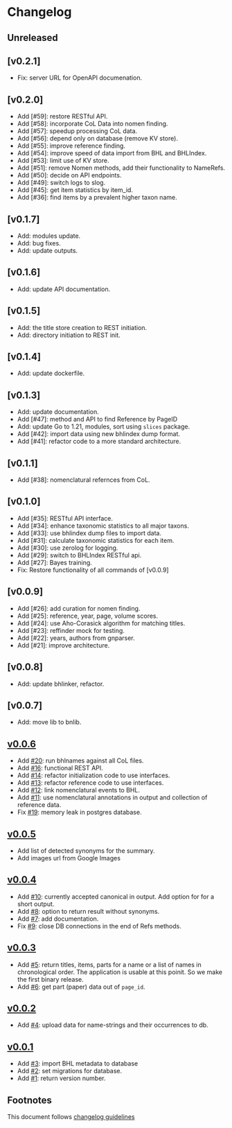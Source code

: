 # Changelog

## Unreleased

## [v0.2.1]

- Fix: server URL for OpenAPI documenation.

## [v0.2.0]

- Add [#59]: restore RESTful API.
- Add [#58]: incorporate CoL Data into nomen finding.
- Add [#57]: speedup processing CoL data.
- Add [#56]: depend only on database (remove KV store).
- Add [#55]: improve reference finding.
- Add [#54]: improve speed of data import from BHL and BHLIndex.
- Add [#53]: limit use of KV store.
- Add [#51]: remove Nomen methods, add their functionality to NameRefs.
- Add [#50]: decide on API endpoints.
- Add [#49]: switch logs to slog.
- Add [#45]: get item statistics by item_id.
- Add [#36]: find items by a prevalent higher taxon name.

## [v0.1.7]

- Add: modules update.
- Add: bug fixes.
- Add: update outputs.

## [v0.1.6]

- Add: update API documentation.

## [v0.1.5]

- Add: the title store creation to REST initiation.
- Add: directory initiation to REST init.

## [v0.1.4]

- Add: update dockerfile.

## [v0.1.3]

- Add: update documentation.
- Add [#47]: method and API to find Reference by PageID
- Add: update Go to 1.21, modules, sort using `slices` package.
- Add [#42]: import data using new bhlindex dump format.
- Add [#41]: refactor code to a more standard architecture.

## [v0.1.1]

- Add [#38]: nomenclatural refernces from CoL.

## [v0.1.0]

- Add [#35]: RESTful API interface.
- Add [#34]: enhance taxonomic statistics to all major taxons.
- Add [#33]: use bhlindex dump files to import data.
- Add [#31]: calculate taxonomic statistics for each item.
- Add [#30]: use zerolog for logging.
- Add [#29]: switch to BHLIndex RESTful api.
- Add [#27]: Bayes training.
- Fix: Restore functionality of all commands of [v0.0.9]

## [v0.0.9]

- Add [#26]: add curation for nomen finding.
- Add [#25]: reference, year, page, volume scores.
- Add [#24]: use Aho-Corasick algorithm for matching titles.
- Add [#23]: reffinder mock for testing.
- Add [#22]: years, authors from gnparser.
- Add [#21]: improve architecture.

## [v0.0.8]

- Add: update bhlinker, refactor.

## [v0.0.7]

- Add: move lib to bnlib.

## [v0.0.6]

- Add [#20]: run bhlnames against all CoL files.
- Add [#16]: functional REST API.
- Add [#14]: refactor initialization code to use interfaces.
- Add [#13]: refactor reference code to use interfaces.
- Add [#12]: link nomenclatural events to BHL.
- Add [#11]: use nomenclatural annotations in output and collection of reference
  data.
- Fix [#19]: memory leak in postgres database.

## [v0.0.5]

- Add list of detected synonyms for the summary.
- Add images url from Google Images

## [v0.0.4]

- Add [#10]: currently accepted canonical in output. Add option for
  for a short output.
- Add [#8]: option to return result without synonyms.
- Add [#7]: add documentation.
- Fix [#9]: close DB connections in the end of Refs methods.

## [v0.0.3]

- Add [#5]: return titles, items, parts for a name or a list of names
  in chronological order.
  The application is usable at this poinit. So we make
  the first binary release.
- Add [#6]: get part (paper) data out of `page_id`.

## [v0.0.2]

- Add [#4]: upload data for name-strings and their occurrences to db.

## [v0.0.1]

- Add [#3]: import BHL metadata to database
- Add [#2]: set migrations for database.
- Add [#1]: return version number.

## Footnotes

This document follows [changelog guidelines]

[v0.0.6]: https://github.com/gnames/bhlnames/compare/v0.0.5...v0.0.6
[v0.0.5]: https://github.com/gnames/bhlnames/compare/v0.0.4...v0.0.5
[v0.0.4]: https://github.com/gnames/bhlnames/compare/v0.0.3...v0.0.4
[v0.0.3]: https://github.com/gnames/bhlnames/compare/v0.0.2...v0.0.3
[v0.0.2]: https://github.com/gnames/bhlnames/compare/v0.0.1...v0.0.2
[v0.0.1]: https://github.com/gnames/bhlnames/compare/v0.0.0...v0.0.1
[#20]: https://github.com/gnames/bhlnames/issues/20
[#19]: https://github.com/gnames/bhlnames/issues/19
[#18]: https://github.com/gnames/bhlnames/issues/18
[#17]: https://github.com/gnames/bhlnames/issues/17
[#16]: https://github.com/gnames/bhlnames/issues/16
[#15]: https://github.com/gnames/bhlnames/issues/15
[#14]: https://github.com/gnames/bhlnames/issues/14
[#13]: https://github.com/gnames/bhlnames/issues/13
[#12]: https://github.com/gnames/bhlnames/issues/12
[#11]: https://github.com/gnames/bhlnames/issues/11
[#10]: https://github.com/gnames/bhlnames/issues/10
[#9]: https://github.com/gnames/bhlnames/issues/9
[#8]: https://github.com/gnames/bhlnames/issues/8
[#7]: https://github.com/gnames/bhlnames/issues/7
[#6]: https://github.com/gnames/bhlnames/issues/6
[#5]: https://github.com/gnames/bhlnames/issues/5
[#4]: https://github.com/gnames/bhlnames/issues/4
[#3]: https://github.com/gnames/bhlnames/issues/3
[#2]: https://github.com/gnames/bhlnames/issues/2
[#1]: https://github.com/gnames/bhlnames/issues/1
[changelog guidelines]: https://github.com/olivierlacan/keep-a-changelog
